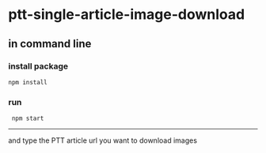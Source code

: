 # ptt-single-article-image-download

## in command line
### install package
```npm install```
### run
``` npm start```

---
and type the PTT article url you want to download images
